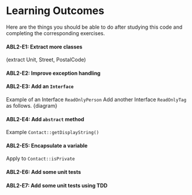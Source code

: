 # Learning Outcomes
Here are the things you should be able to do after studying this code and completing the
corresponding exercises.

#### ABL2-E1: Extract more classes 
(extract Unit, Street, PostalCode)
             
#### ABL2-E2: Improve exception handling

#### ABL2-E3: Add an `Interface` 
Example of an Interface `ReadOnlyPerson`
Add another Interface `ReadOnlyTag` as follows.
{diagram}

#### ABL2-E4:  Add `abstract` method 
Example `Contact::getDisplayString()`


#### ABL2-E5:  Encapsulate a variable 
Apply to `Contact::isPrivate`

#### ABL2-E6:  Add some unit tests

#### ABL2-E7:  Add some unit tests using TDD

